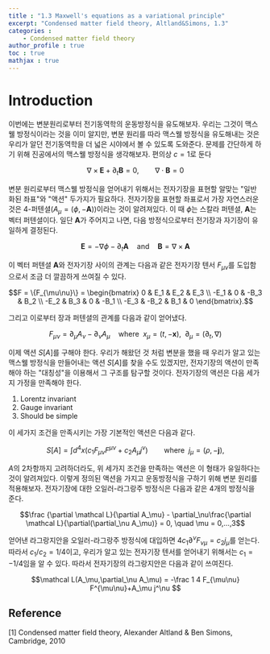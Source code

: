 ```yaml
---
title : "1.3 Maxwell's equations as a variational principle"
excerpt: "Condensed matter field theory, Altland&Simons, 1.3"
categories :
    - Condensed matter field theory
author_profile : true
toc : true
mathjax : true
---
```


# Introduction

이번에는 변분원리로부터 전기동역학의 운동방정식을 유도해보자. 우리는 그것이 맥스웰 방정식이라는 것을 이미 알지만, 변분 원리를 따라 맥스웰 방정식을 유도해내는 것은 우리가 알던 전기동역학을 더 넓은 시야에서 볼 수 있도록 도와준다. 문제를 간단하게 하기 위해 진공에서의 맥스웰 방정식을 생각해보자. 편의상 $c=1$로 둔다

$$\nabla \times \mathbf E + \partial_t\mathbf B = 0,\qquad \nabla \cdot \mathbf B=0$$

변분 원리로부터 맥스웰 방정식을 얻어내기 위해서는 전자기장을 표현할 알맞는 "일반화된 좌표"와 "액션" 두가지가 필요하다. 전자기장을 표현할 좌표로서 가장 자연스러운 것은 4-퍼텐셜($A_\mu = (\phi,-\mathbf A)$)이라는 것이 알려져있다. 이 때 $\phi$는 스칼라 퍼텐셜, $\mathbf A$는 벡터 퍼텐셜이다. 일단 $\mathbf A$가 주어지고 나면, 다음 방정식으로부터 전기장과 자기장이 유일하게 결정된다.

$$\mathbf E = -\nabla\phi-\partial_t\mathbf A \quad \text{and} \quad \mathbf B = \nabla \times \mathbf A $$

이 벡터 퍼텐셜 $\mathbf A$와 전자기장 사이의 관계는 다음과 같은 전자기장 텐서 $F_{\mu\nu}$를 도입함으로서 조금 더 깔끔하게 쓰여질 수 있다.

$$F = \{F_{\mu\nu}\} = 
\begin{bmatrix}
0 & E_1 & E_2 & E_3 \\
-E_1 & 0 & -B_3 & B_2 \\
-E_2 & B_3 & 0 & -B_1 \\
-E_3 & -B_2 & B_1 & 0 
\end{bmatrix}.$$

그리고 이로부터 장과 퍼텐셜의 관계를 다음과 같이 얻어냈다.

$$F_{\mu\nu} = \partial_\mu A_\nu - \partial_\nu A_\mu \quad \text{where} \enspace x_\mu = (t,-\mathbf x) , \enspace \partial_\mu = (\partial_t,\nabla)$$

이제 액션 $S[A]$를 구해야 한다. 우리가 해왔던 것 처럼 변분을 했을 때 우리가 알고 있는 맥스웰 방정식을 만들어내는 액션 $S[A]$를 찾을 수도 있겠지만, 전자기장의 액션이 만족해야 하는 "대칭성"을 이용해서 그 구조를 탐구할 것이다. 전자기장의 액션은 다음 세가지 가정을 만족해야 한다.

1. Lorentz invariant
2. Gauge invariant
3. Should be simple

이 세가지 조건을 만족시키는 가장 기본적인 액션은 다음과 같다.

$$S[A] = \int d^4x (c_1 F_{\mu\nu} F^{\mu\nu}+c_2A_\mu j^\nu) \qquad \text{where} \enspace j_\mu = (\rho,-\mathbf j),$$

$A$의 2차항까지 고려하더라도, 위 세가지 조건을 만족하는 액션은 이 형태가 유일하다는 것이 알려져있다. 이렇게 정의된 액션을 가지고 운동방정식을 구하기 위해 변분 원리를 적용해보자. 전자기장에 대한 오일러-라그랑주 방정식은 다음과 같은 4개의 방정식을 준다.

$$\frac {\partial \mathcal L}{\partial A_\mu} - \partial_\nu\frac{\partial \mathcal L}{\partial(\partial_\nu A_\mu)} = 0, \quad \mu = 0,...,3$$

얻어낸 라그랑지안을 오일러-라그랑주 방정식에 대입하면 $4c_1\partial^\nu F_{\nu\mu} = c_2j_\mu$를 얻는다. 따라서 $c_1/c_2=1/4$이고, 우리가 알고 있는 전자기장 텐서를 얻어내기 위해서는 $c_1 = -1/4$임을 알 수 있다. 따라서 전자기장의 라그랑지안은 다음과 같이 쓰여진다.

$$\mathcal L(A_\mu,\partial_\nu A_\mu) = -\frac 1 4 F_{\mu\nu} F^{\mu\nu}+A_\mu j^\nu $$

## Reference

[1] Condensed matter field theory, Alexander Altland & Ben Simons, Cambridge, 2010